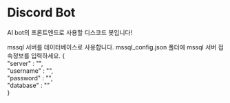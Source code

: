 # Discord Bot
AI bot의 프론트엔드로 사용할 디스코드 봇입니다!

mssql 서버를 데이터베이스로 사용합니다.
mssql_config.json 폴더에 mssql 서버 접속정보를 입력하세요.
{  
    "server" : "",  
    "username" : "",  
    "password" : "",  
    "database" : ""  
}  